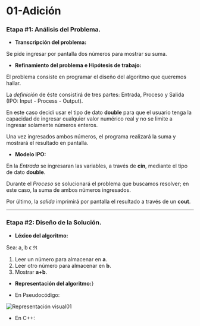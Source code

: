 # 01-Adición

### Etapa #1: Análisis del Problema.
* **Transcripción del problema:**

Se pide ingresar por pantalla dos números para mostrar su suma.

* **Refinamiento del problema e Hipótesis de trabajo:**

El problema consiste en programar el diseño del algoritmo que queremos hallar. 

La _definición_ de éste consistirá de tres partes: Entrada, Proceso y Salida (IPO: Input - Process - Output).

En este caso decidí usar el tipo de dato **double** para que el usuario tenga la capacidad de ingresar cualquier valor numérico real y no se limite a ingresar solamente números enteros.

Una vez ingresados ambos números, el programa realizará la suma y mostrará el resultado en pantalla.

* **Modelo IPO:**

En la _Entrada_ se ingresaran las variables, a través de **cin**, mediante el tipo de dato **double**.

Durante el _Proceso_ se solucionará el problema que buscamos resolver; en este caso, la suma de ambos números ingresados.

Por último, la _salida_ imprimirá por pantalla el resultado a través de un **cout**.

___

### Etapa #2: Diseño de la Solución.
* **Léxico del algoritmo:**

Sea: a, b ϵ ℜ

1. Leer un número para almacenar en **a**.
2. Leer otro número para almacenar en **b**.
3. Mostrar **a+b**.

* **Representación del algoritmo:**}

* En Pseudocódigo:

![Representación visual01](https://k7sxqa.dm.files.1drv.com/y4mRAHWQCoMNnuvbw8mJKqt6-waHEgcEKckqtr8JtWWsxTVEhSu83roLoD5YjaETHFlSv3j9Z4x1zfA3wMrEtoldnCrkm-pbKare3y8qEsjClAs9gI0KNbsMGrc2W1WMMLi8Vs4Rcdmi5zS3v3dZ-GIE5Q7aoO0B9EQeQQfEXy7fOklFT-H4bKl2BfxMQFz4PPasNa9_HCWfrnYJQWD3ss6cA/01AdicionRepresentacionVisual.png?psid=1 "Representación visual: Nassi-Schneiderman.")

* En C++:

    
